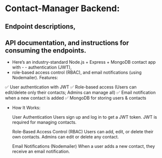 # Contact-Manager Backend:

## Endpoint descriptions,

## API documentation, and instructions for consuming the endpoints.

- Here’s an industry-standard Node.js + Express + MongoDB contact app with - - authentication (JWT),
- role-based access control (RBAC), and email notifications (using Nodemailer).
  Features:

✅ User authentication with JWT
✅ Role-based access (Users can edit/delete only their contacts; Admins can manage all)
✅ Email notification when a new contact is added
✅ MongoDB for storing users & contacts

- How It Works:

  User Authentication
  Users sign up and log in to get a JWT token.
  JWT is required for managing contacts.

  Role-Based Access Control (RBAC)
  Users can add, edit, or delete their own contacts.
  Admins can edit or delete any contact.

  Email Notifications (Nodemailer)
  When a user adds a new contact, they receive an email notification.
